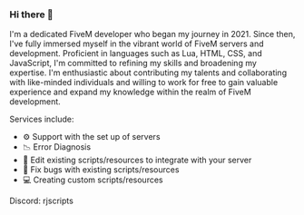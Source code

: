 ### Hi there 👋

I'm a dedicated FiveM developer who began my journey in 2021. Since then, I've fully immersed myself in the vibrant world of FiveM servers and development. Proficient in languages such as Lua, HTML, CSS, and JavaScript, I'm committed to refining my skills and broadening my expertise. I'm enthusiastic about contributing my talents and collaborating with like-minded individuals and willing to work for free to gain valuable experience and expand my knowledge within the realm of FiveM development.

Services include:

- ⚙️ Support with the set up of servers
- 📉 Error Diagnosis
- 📝 Edit existing scripts/resources to integrate with your server
- 🔧 Fix bugs with existing scripts/resources 
- 💻 Creating custom scripts/resources

Discord: rjscripts

